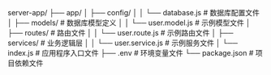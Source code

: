 server-app/
├── app/
│ ├── config/
│ │ └── database.js # 数据库配置文件
│ ├── models/ # 数据库模型定义
│ │ └── user.model.js # 示例模型文件
│ ├── routes/ # 路由文件
│ │ └── user.route.js # 示例路由文件
│ ├── services/ # 业务逻辑层
│ │ └── user.service.js # 示例服务文件
│ └── index.js # 应用程序入口文件
├── .env # 环境变量文件
└── package.json # 项目依赖文件
